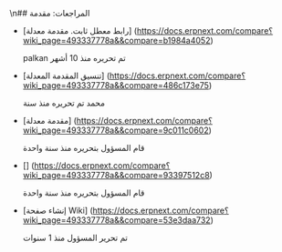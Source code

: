 \n## المراجعات: مقدمة

* [رابط معطل ثابت. مقدمة معدلة] (https://docs.erpnext.com/compare؟wiki_page=493337778a&&compare=b1984a4052)
    
    palkan تم تحريره منذ 10 أشهر
    

* [تنسيق المقدمة المعدلة] (https://docs.erpnext.com/compare؟wiki_page=493337778a&&compare=486c173e75)
    
    محمد تم تحريره منذ سنة
    

* [مقدمة معدلة] (https://docs.erpnext.com/compare؟wiki_page=493337778a&&compare=9c011c0602)
    
    قام المسؤول بتحريره منذ سنة واحدة
    

* [] (https://docs.erpnext.com/compare؟wiki_page=493337778a&&compare=93397512c8)
    
    قام المسؤول بتحريره منذ سنة واحدة
    

* [إنشاء صفحة Wiki] (https://docs.erpnext.com/compare؟wiki_page=493337778a&&compare=53e3daa732)
    
    تم تحرير المسؤول منذ 1 سنوات